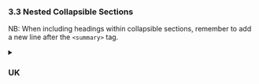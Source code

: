 ### 3.3 Nested Collapsible Sections
NB: When including headings within collapsible sections, remember to add a new line after the `<summary>` tag.

<details>
  
<summary>
  
### UK</summary>
<details><summary>List of UK Counties in Capital Case eg: $\textsf{{\color{red}A}{\color{black}von~ }}$</summary>
  <br>
<details> 
<summary>England</summary>
  </details>
<details>
<summary>Northen Ireland</summary>
</details>
  <details>
<summary>Scotland</summary>
</details>
<details>
<summary>Wales</summary>
</details>
<details>
<summary>Section A.B.C.D</summary>
  Done!
</details>
</details>
<br>
<details><summary>List of UK Counties in Lower Case eg: $\textsf{{\color{red}a}{\color{black}von~ }}$</summary>
  <br>
<details> 
<summary>England</summary>
  </details>
<details>
<summary>Northen Ireland</summary>
</details>
  <details>
<summary>Scotland</summary>
</details>
<details>
<summary>Wales</summary>
</details>
<details>
<summary>Section A.B.C.D</summary>
  Done!
</details>
</details>

<br>
<details><summary>List of UK Counties in Lower Case eg: $\textsf{{\color{red}a}{\color{black}von~ }}$</summary>
  <br>
<details> 
<summary>England</summary>
  </details>
<details>
<summary>Northen Ireland</summary>
</details>
  <details>
<summary>Scotland</summary>
</details>
<details>
<summary>Wales</summary>
</details>
<details>
<summary>Section A.B.C.D</summary>
  Done!
</details>
</details>
